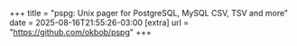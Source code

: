 +++
title = "pspg: Unix pager for PostgreSQL, MySQL CSV, TSV and more"
date = 2025-08-16T21:55:26-03:00
[extra]
url = "https://github.com/okbob/pspg"
+++
